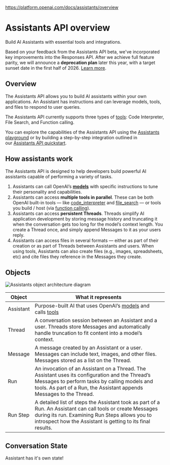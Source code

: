 https://platform.openai.com/docs/assistants/overview
# Assistants API overview

Build AI Assistants with essential tools and integrations.

Based on your feedback from the Assistants API beta, we've incorporated key improvements into the Responses API. After we achieve full feature parity, we will announce a **deprecation plan** later this year, with a target sunset date in the first half of 2026. [Learn more](https://platform.openai.com/docs/guides/responses-vs-chat-completions).

## Overview

The Assistants API allows you to build AI assistants within your own applications. An Assistant has instructions and can leverage models, tools, and files to respond to user queries.

The Assistants API currently supports three types of [tools](https://platform.openai.com/docs/assistants/tools): Code Interpreter, File Search, and Function calling.

You can explore the capabilities of the Assistants API using the [Assistants playground](https://platform.openai.com/playground?mode=assistant) or by building a step-by-step integration outlined in our [Assistants API quickstart](https://platform.openai.com/docs/assistants/quickstart).

## How assistants work

The Assistants API is designed to help developers build powerful AI assistants capable of performing a variety of tasks.

1. Assistants can call OpenAI’s **[models](https://platform.openai.com/docs/models)** with specific instructions to tune their personality and capabilities.
2. Assistants can access **multiple tools in parallel**. These can be both OpenAI built-in tools — like [code_interpreter](https://platform.openai.com/docs/assistants/tools/code-interpreter) and [file_search](https://platform.openai.com/docs/assistants/tools/file-search) — or tools you build / host (via [function calling](https://platform.openai.com/docs/assistants/tools/function-calling)).
3. Assistants can access **persistent Threads**. Threads simplify AI application development by storing message history and truncating it when the conversation gets too long for the model’s context length. You create a Thread once, and simply append Messages to it as your users reply.
4. Assistants can access files in several formats — either as part of their creation or as part of Threads between Assistants and users. When using tools, Assistants can also create files (e.g., images, spreadsheets, etc) and cite files they reference in the Messages they create.

## Objects

![Assistants object architecture diagram](https://cdn.openai.com/API/docs/images/diagram-assistant.webp)

|Object|What it represents|
|---|---|
|Assistant|Purpose-built AI that uses OpenAI’s [models](https://platform.openai.com/docs/models) and calls [tools](https://platform.openai.com/docs/assistants/tools)|
|Thread|A conversation session between an Assistant and a user. Threads store Messages and automatically handle truncation to fit content into a model’s context.|
|Message|A message created by an Assistant or a user. Messages can include text, images, and other files. Messages stored as a list on the Thread.|
|Run|An invocation of an Assistant on a Thread. The Assistant uses its configuration and the Thread’s Messages to perform tasks by calling models and tools. As part of a Run, the Assistant appends Messages to the Thread.|
|Run Step|A detailed list of steps the Assistant took as part of a Run. An Assistant can call tools or create Messages during its run. Examining Run Steps allows you to introspect how the Assistant is getting to its final results.|
## Conversation State
Assistant has it's own state!